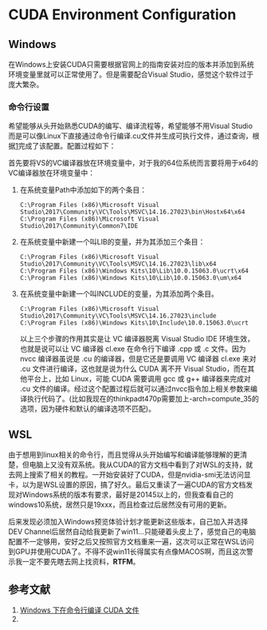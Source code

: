 # CUDA Environment Configuration


## Windows

在Windows上安装CUDA只需要根据官网上的指南安装对应的版本并添加到系统环境变量里就可以正常使用了。但是需要配合Visual Studio，感觉这个软件过于庞大繁杂。

### 命令行设置

希望能够从头开始熟悉CUDA的编写、编译流程等，希望能够不用Visual Studio而是可以像Linux下直接通过命令行编译.cu文件并生成可执行文件，通过查询，根据[1](http://iliutong.cn/2019/01/20/nvcc-cu-file-in-console-in-windows/)完成了该配置。配置过程如下：

首先要将VS的VC编译器放在环境变量中，对于我的64位系统而言要将用于x64的VC编译器放在环境变量中：

1. 在系统变量Path中添加如下的两个条目：

   ```shell
   C:\Program Files (x86)\Microsoft Visual Studio\2017\Community\VC\Tools\MSVC\14.16.27023\bin\Hostx64\x64
   C:\Program Files (x86)\Microsoft Visual Studio\2017\Community\Common7\IDE
   ```

2. 在系统变量中新建一个叫LIB的变量，并为其添加三个条目：

   ```shell
   C:\Program Files (x86)\Microsoft Visual Studio\2017\Community\VC\Tools\MSVC\14.16.27023\lib\x64
   C:\Program Files (x86)\Windows Kits\10\Lib\10.0.15063.0\ucrt\x64
   C:\Program Files (x86)\Windows Kits\10\Lib\10.0.15063.0\um\x64
   ```

3. 在系统变量中新建一个叫INCLUDE的变量，为其添加两个条目。

   ```shell
   C:\Program Files (x86)\Microsoft Visual Studio\2017\Community\VC\Tools\MSVC\14.16.27023\include
   C:\Program Files (x86)\Windows Kits\10\Include\10.0.15063.0\ucrt
   ```

   以上三个步骤的作用其实是让 VC 编译器脱离 Visual Studio IDE 环境生效，也就是说可以让 VC 编译器 cl.exe 在命令行下编译 .cpp 或 .c 文件。因为 nvcc 编译器虽说是 .cu 的编译器，但是它还是要调用 VC 编译器 cl.exe 来对 .cu 文件进行编译，这也就是说为什么 CUDA 离不开 Visual Studio，而在其他平台上，比如 Linux，可能 CUDA 需要调用 gcc 或 g++ 编译器来完成对 .cu 文件的编译。经过这个配置过程后就可以通过nvcc指令加上相关参数来编译执行代码了。(比如我现在的thinkpadt470p需要加上-arch=compute_35的选项，因为硬件和默认的编译选项不匹配)。



## WSL

由于想用到linux相关的命令行，而且觉得从头开始编写和编译能够理解的更清楚，但电脑上又没有双系统。我从CUDA的官方文档中看到了对WSL的支持，就去网上搜索了相关的教程。一开始安装好了CUDA，但是nvidia-smi无法访问显卡，以为是WSL设置的原因，搞了好久。最后又重读了一遍CUDA的官方文档发现对Windows系统的版本有要求，最好是20145以上的，但我查看自己的windows10系统，居然只是19xxx，而且检查过后居然没有可用的更新。

后来发现必须加入Windows预览体验计划才能更新这些版本，自己加入并选择DEV Channel后居然自动给我更新了win11...只能硬着头皮上了，感觉自己的电脑配置不一定够用，安好之后又按照官方文档重来一遍，这次可以正常在WSL访问到GPU并使用CUDA了。不得不说win11长得属实有点像MACOS啊，而且这次警示我一定不要先瞎去网上找资料，**RTFM**。



## 参考文献

1. [Windows 下在命令行编译 CUDA 文件](http://iliutong.cn/2019/01/20/nvcc-cu-file-in-console-in-windows/)
2. 

